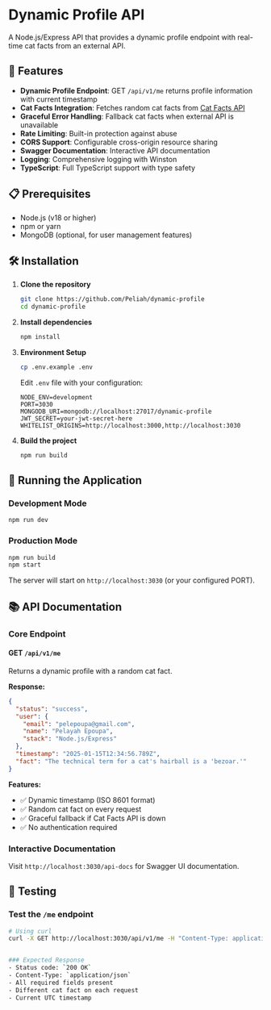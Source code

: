 # Dynamic Profile API

A Node.js/Express API that provides a dynamic profile endpoint with real-time cat facts from an external API.

## 🚀 Features

- **Dynamic Profile Endpoint**: GET `/api/v1/me` returns profile information with current timestamp
- **Cat Facts Integration**: Fetches random cat facts from [Cat Facts API](https://catfact.ninja/fact)
- **Graceful Error Handling**: Fallback cat facts when external API is unavailable
- **Rate Limiting**: Built-in protection against abuse
- **CORS Support**: Configurable cross-origin resource sharing
- **Swagger Documentation**: Interactive API documentation
- **Logging**: Comprehensive logging with Winston
- **TypeScript**: Full TypeScript support with type safety

## 📋 Prerequisites

- Node.js (v18 or higher)
- npm or yarn
- MongoDB (optional, for user management features)

## 🛠️ Installation

1. **Clone the repository**
   ```bash
   git clone https://github.com/Peliah/dynamic-profile
   cd dynamic-profile
   ```

2. **Install dependencies**
   ```bash
   npm install
   ```

3. **Environment Setup**
   ```bash
   cp .env.example .env
   ```
   
   Edit `.env` file with your configuration:
   ```env
   NODE_ENV=development
   PORT=3030
   MONGODB_URI=mongodb://localhost:27017/dynamic-profile
   JWT_SECRET=your-jwt-secret-here
   WHITELIST_ORIGINS=http://localhost:3000,http://localhost:3030
   ```

4. **Build the project**
   ```bash
   npm run build
   ```

## 🚀 Running the Application

### Development Mode
```bash
npm run dev
```

### Production Mode
```bash
npm run build
npm start
```

The server will start on `http://localhost:3030` (or your configured PORT).

## 📚 API Documentation

### Core Endpoint

#### GET `/api/v1/me`
Returns a dynamic profile with a random cat fact.

**Response:**
```json
{
  "status": "success",
  "user": {
    "email": "pelepoupa@gmail.com",
    "name": "Pelayah Epoupa",
    "stack": "Node.js/Express"
  },
  "timestamp": "2025-01-15T12:34:56.789Z",
  "fact": "The technical term for a cat's hairball is a 'bezoar.'"
}
```

**Features:**
- ✅ Dynamic timestamp (ISO 8601 format)
- ✅ Random cat fact on every request
- ✅ Graceful fallback if Cat Facts API is down
- ✅ No authentication required

### Interactive Documentation
Visit `http://localhost:3030/api-docs` for Swagger UI documentation.

## 🧪 Testing

### Test the `/me` endpoint
```bash
# Using curl
curl -X GET http://localhost:3030/api/v1/me -H "Content-Type: application/json"


### Expected Response
- Status code: `200 OK`
- Content-Type: `application/json`
- All required fields present
- Different cat fact on each request
- Current UTC timestamp
